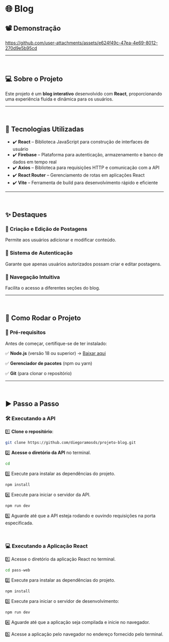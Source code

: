 # 🌐 Blog   

## 📽️ Demonstração  

https://github.com/user-attachments/assets/e624f49c-47ea-4e69-8012-270d9e5b95cd

---  

<br>  

## 💻 Sobre o Projeto  
Este projeto é um **blog interativo** desenvolvido com **React**, proporcionando uma experiência fluida e dinâmica para os usuários.  

---  

<br>  

## 🚀 Tecnologias Utilizadas  

- ✔️ **React** – Biblioteca JavaScript para construção de interfaces de usuário  
- ✔️ **Firebase** – Plataforma para autenticação, armazenamento e banco de dados em tempo real  
- ✔️ **Axios** – Biblioteca para requisições HTTP e comunicação com a API  
- ✔️ **React Router** – Gerenciamento de rotas em aplicações React  
- ✔️ **Vite** – Ferramenta de build para desenvolvimento rápido e eficiente  

---  

<br>  

## ✨ Destaques  

### 📝 Criação e Edição de Postagens  
Permite aos usuários adicionar e modificar conteúdo.  

### 🔐 Sistema de Autenticação  
Garante que apenas usuários autorizados possam criar e editar postagens.  

### 🧭 Navegação Intuitiva  
Facilita o acesso a diferentes seções do blog. 

---  

<br>  

## 🚀 Como Rodar o Projeto  

### 🔧 **Pré-requisitos**  

Antes de começar, certifique-se de ter instalado:  

✅ **Node.js** (versão 18 ou superior) → [Baixar aqui](https://nodejs.org/)  

✅ **Gerenciador de pacotes** (npm ou yarn)  

✅ **Git** (para clonar o repositório)  

---  

<br>  

## ▶️ Passo a Passo  

### 🛠 **Executando a API**  

1️⃣ **Clone o repositório**:  
```bash
git clone https://github.com/diegoramosds/projeto-blog.git

```

2️⃣ **Acesse o diretório da API** no terminal.
```bash
cd 
```

3️⃣ Execute para instalar as dependências do projeto.
```bash
npm install
```

4️⃣ Execute para iniciar o servidor da API.
```bash
npm run dev
```

5️⃣ Aguarde até que a API esteja rodando e ouvindo requisições na porta especificada.

<br>

### 💻 **Executando a Aplicação React** 

1️⃣ Acesse o diretório da aplicação React no terminal.
```bash
cd pass-web
```

2️⃣ Execute  para instalar as dependências do projeto.
```bash
npm install
```

3️⃣ Execute  para iniciar o servidor de desenvolvimento:
```bash
npm run dev
```

4️⃣ Aguarde até que a aplicação seja compilada e inicie no navegador.

5️⃣ Acesse a aplicação pelo navegador no endereço fornecido pelo terminal.


